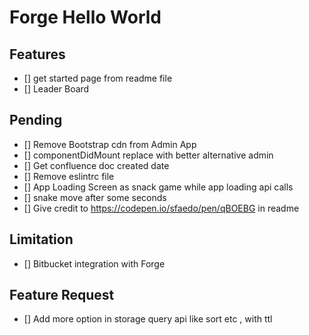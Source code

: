 # Forge Hello World

## Features
- [] get started page from readme file
- [] Leader Board

## Pending
- [] Remove Bootstrap cdn from Admin App
- [] componentDidMount replace with better alternative admin
- [] Get confluence doc created date
- [] Remove eslintrc file
- [] App Loading Screen as snack game while app loading api calls
- [] snake move after some seconds
- [] Give credit to https://codepen.io/sfaedo/pen/qBOEBG in readme

## Limitation
- [] Bitbucket integration with Forge

## Feature Request
- [] Add more option in storage query api like sort etc , with ttl